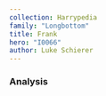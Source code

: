 ```yaml
---
collection: Harrypedia
family: "Longbottom"
title: Frank
hero: "I0066"
author: Luke Schierer
---
```



### Analysis

